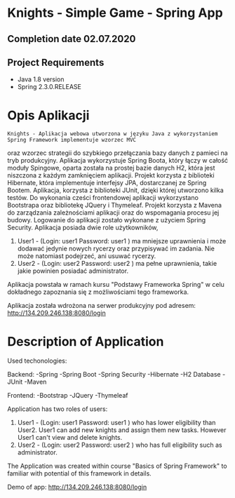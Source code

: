 # Knights - Simple Game - Spring App

## Completion date 02.07.2020

## Project Requirements
- Java 1.8 version
- Spring 2.3.0.RELEASE

# Opis Aplikacji

	Knights - Aplikacja webowa utworzona w języku Java z wykorzystaniem Spring Framework implementuje wzorzec MVC 
oraz wzorzec strategii do szybkiego przełączania bazy danych z pamieci na tryb produkcyjny.
Aplikacja wykorzystuje Spring Boota, który łączy w całość moduły Spingowe, oparta została na
prostej bazie danych H2, która jest niszczona z każdym zamknięciem aplikacji.
Projekt korzysta z biblioteki Hibernate, która implementuje interfejsy JPA,
dostarczanej ze Spring Bootem. Aplikacja, korzysta z biblioteki JUnit, dzięki której utworzono kilka testów.
Do wykonania cześci frontendowej aplikacji wykorzystano Bootstrapa oraz bibliotekę JQuery i Thymeleaf.
Projekt korzysta z Mavena do zarządzania zależnościami aplikacji oraz do wspomagania procesu jej budowy.
Logowanie do aplikacji zostało wykonane z użyciem Spring Security. Aplikacja posiada dwie role użytkowników,
1. User1 - (Login: user1 Password: user1 ) ma mniejsze uprawnienia i może dodawać jedynie nowych rycerzy oraz przypisywać im zadania.
                                           Nie może natomiast podejrzeć, ani usuwać rycerzy.
2. User2 - (Login: user2 Password: user2 ) ma pełne uprawnienia, takie jakie powinien posiadać administrator.
	
Aplikacja powstała w ramach kursu "Podstawy Frameworka Spring" w celu dokładnego zapoznania się z możliwościami tego frameworka.

Aplikacja została wdrożona na serwer produkcyjny pod adresem: http://134.209.246.138:8080/login


# Description of Application
   Used techonologies:
   
   Backend:
   -Spring
   -Spring Boot
   -Spring Security
   -Hibernate
   -H2 Database 
   -JUnit
   -Maven
   
   Frontend:
   -Bootstrap
   -JQuery
   -Thymeleaf
  
  Application has two roles of users:
  1. User1 - (Login: user1 Password: user1 ) who has lower eligibility than User2. User1 can add new knights and assign them new tasks. However User1 can't view and delete knights.
  2. User2 - (Login: user2 Password: user2 ) who has full eligibility such as administrator.
  
  The Application was created within course "Basics of Spring Framework" to familiar with potential of this framework in details.
  
  Demo of app: http://134.209.246.138:8080/login